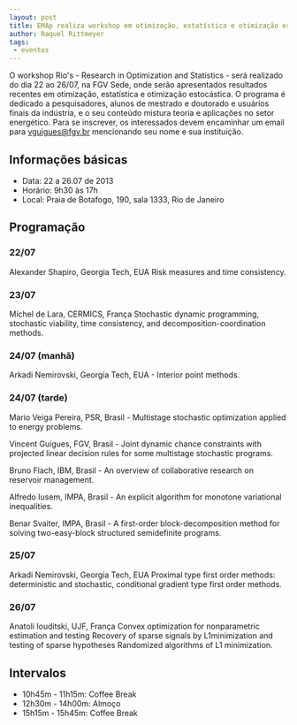 ```yaml
---
layout: post
title: EMAp realiza workshop em otimização, estatística e otimização estocástica
author: Raquel Rittmeyer
tags:
 - eventos
---
```


O workshop Rio's - Research in Optimization and Statistics - será
realizado do dia 22 ao 26/07, na FGV Sede, onde serão apresentados
resultados recentes em otimização, estatística e otimização
estocástica.  O programa é dedicado a pesquisadores, alunos de
mestrado e doutorado e usuários finais da indústria, e o seu conteúdo
mistura teoria e aplicações no setor energético. Para se inscrever,
os interessados devem encaminhar um email para vguigues@fgv.br
mencionando seu nome e sua instituição.

## Informações básicas

- Data: 22 a 26.07 de 2013
- Horário: 9h30 às 17h
- Local: Praia de Botafogo, 190, sala 1333, Rio de Janeiro

## Programação

### 22/07

Alexander Shapiro, Georgia Tech, EUA Risk measures and time
consistency.

### 23/07

Michel de Lara, CERMICS, França Stochastic dynamic programming,
stochastic viability, time consistency, and decomposition-coordination
methods.

### 24/07 (manhã)

Arkadi Nemirovski, Georgia Tech, EUA - Interior point methods.

### 24/07 (tarde)
 
Mario Veiga Pereira, PSR, Brasil - Multistage stochastic optimization
applied to energy problems.

Vincent Guigues, FGV, Brasil - Joint dynamic chance constraints with
projected linear decision rules for some multistage stochastic
programs.

Bruno Flach, IBM, Brasil - An overview of collaborative research on
reservoir management.
 
Alfredo Iusem, IMPA, Brasil - An explicit algorithm for monotone
variational inequalities.
 
Benar Svaiter, IMPA, Brasil - A first-order block-decomposition method
for solving two-easy-block structured semidefinite programs.
 
### 25/07

Arkadi Nemirovski, Georgia Tech, EUA Proximal type first order
methods: deterministic and stochastic, conditional gradient type first
order methods.

### 26/07

Anatoli Iouditski, UJF, França Convex optimization for nonparametric
estimation and testing Recovery of sparse signals by L1minimization
and testing of sparse hypotheses Randomized algorithms of L1
minimization.


## Intervalos
 
- 10h45m - 11h15m: Coffee Break
- 12h30m - 14h00m: Almoço
- 15h15m - 15h45m: Coffee Break
